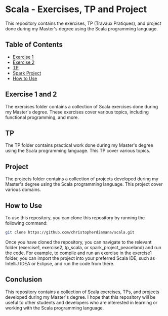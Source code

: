 # Scala - Exercises, TP and Project

This repository contains the exercises, TP (Travaux Pratiques), and project done during my Master's degree using the Scala programming language.

## Table of Contents

- [Exercise 1](https://github.com/christopherdiamana/scala/tree/main/1_exercice1)
- [Exercise 2](https://github.com/christopherdiamana/scala/tree/main/1_exercice2)
- [TP](https://github.com/christopherdiamana/scala/tree/main/3_tp_scala/TP_MR)
- [Spark Project](https://github.com/christopherdiamana/scala/tree/main/4_spark_project_peaceland)
- [How to Use](https://github.com/christopherdiamana/scala/edit/main/README.md#how-to-use)

## Exercise 1 and 2

The exercises folder contains a collection of Scala exercises done during my Master's degree. These exercises cover various topics, including functional programming, and more.

## TP

The TP folder contains practical work done during my Master's degree using the Scala programming language. This TP cover various topics.

## Project

The projects folder contains a collection of projects developed during my Master's degree using the Scala programming language. This project cover various domains.

## How to Use

To use this repository, you can clone this repository by running the following command:
```bash
git clone https://github.com/christopherdiamana/scala.git
```

Once you have cloned the repository, you can navigate to the relevant folder (exercise1, exercise2, tp_scala, or spark_project_peaceland) and run the code. For example, to compile and run an exercise in the exercise1 folder, you can import the project into your preferred Scala IDE, such as IntelliJ IDEA or Eclipse, and run the code from there.

## Conclusion

This repository contains a collection of Scala exercises, TPs, and projects developed during my Master's degree. I hope that this repository will be useful to other students and developers who are interested in learning or working with the Scala programming language.
